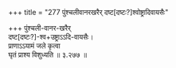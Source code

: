 +++
title = "277 पुंश्चलीवानरखरैर् दष्ट[दष्टः?]श्वोष्ट्रादिवायसैः"

+++
पुंश्चली-वानर-खरैर्  
दष्ट[दष्टः?]-श्व+उष्ट्राऽऽदि-वायसैः।  
प्राणाऽऽयामं जले कृत्वा  
घृतं प्राश्य विशुध्यति  ॥ ३.२७७ ॥